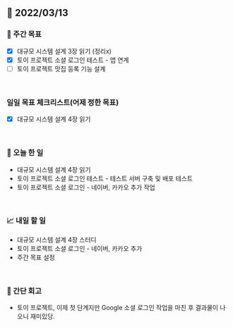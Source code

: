 ## 📅 2022/03/13


### 👏 주간 목표

- [x] 대규모 시스템 설계 3장 읽기 (정리x)
- [x] 토이 프로젝트 소셜 로그인 테스트 - 앱 연계
- [ ] 토이 프로젝트 맛집 등록 기능 설계 

<br/>

### 일일 목표 체크리스트(어제 정한 목표)

- [x] 대규모 시스템 설계 4장 읽기

<br/>

### 💯 오늘 한 일

- 대규모 시스템 설계 4장 읽기
- 토이 프로젝트 소셜 로그인 테스트 - 테스트 서버 구축 및 배포 테스트
- 토이 프로젝트 소셜 로그인 - 네이버, 카카오 추가 작업

<br/>

### 📈 내일 할 일

- 대규모 시스템 설계 4장 스터디
- 토이 프로젝트 소셜 로그인 - 네이버, 카카오 추가
- 주간 목표 설정

<br/>

### 🤔 간단 회고

- 토이 프로젝트, 이제 첫 단계지만 Google 소셜 로그인 작업을 마친 후 결과물이 나오니 재미있당.
 




 








